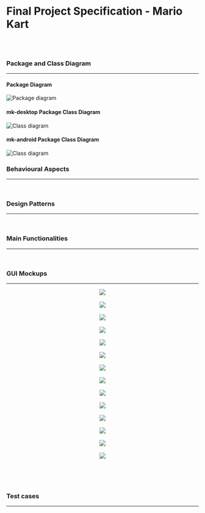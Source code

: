 # Final Project Specification - Mario Kart
<br><br>

### Package and Class Diagram
----
#### Package Diagram
![Package diagram](https://i.imgur.com/SNpnjDg.png)
<br>

#### mk-desktop Package Class Diagram
![Class diagram](https://i.imgur.com/iwQZfix.png)
<br>

#### mk-android Package Class Diagram
![Class diagram](https://i.imgur.com/TBJWkuZ.png)
<br>

### Behavioural Aspects
----

<br>

### Design Patterns
----

<br>

### Main Functionalities 
----

<br>

### GUI Mockups
----
<p align="center">
  <img src="https://github.com/mbaguiar/mariokart/blob/master/Mockup/Main%20Screen.png"/> <br> <br>
  <img src="https://github.com/mbaguiar/mariokart/blob/master/Mockup/App%20-%20Main%20Screen.png"/> <br> <br>
  <img src="https://github.com/mbaguiar/mariokart/blob/master/Mockup/Lobby.png"/> <br> <br>
  <img src="https://github.com/mbaguiar/mariokart/blob/master/Mockup/App%20-%20Connection.png"/> <br> <br>
  <img src="https://github.com/mbaguiar/mariokart/blob/master/Mockup/Instructions.png" /> <br> <br>
  <img src="https://github.com/mbaguiar/mariokart/blob/master/Mockup/App%20-%20Instructions.png"/> <br> <br>
  <img src="https://github.com/mbaguiar/mariokart/blob/master/Mockup/CharacterPicker.png" /> <br> <br>
  <img src="https://github.com/mbaguiar/mariokart/blob/master/Mockup/App%20-%20Character%20picker.png" /> <br> <br>
  <img src="https://github.com/mbaguiar/mariokart/blob/master/Mockup/TrackPicker.png" /> <br> <br>
  <img src="https://github.com/mbaguiar/mariokart/blob/master/Mockup/App%20-%20Track%20picker.png" /> <br> <br>
  <img src="https://github.com/mbaguiar/mariokart/blob/master/Mockup/Race.png" /> <br> <br>
  <img src="https://github.com/mbaguiar/mariokart/blob/master/Mockup/App%20-%20Controller.png" /> <br> <br>
  <img src="https://github.com/mbaguiar/mariokart/blob/master/Mockup/Final%20result.png" /> <br> <br>
  <img src="https://github.com/mbaguiar/mariokart/blob/master/Mockup/App%20-%20Final%20result.png" /> <br> <br>
</p> <br> <br>


### Test cases
----

<br>
